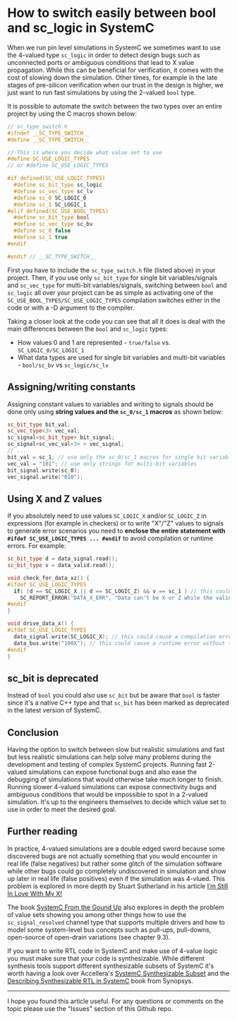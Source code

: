 # How to switch easily between bool and sc_logic in SystemC

When we run pin level simulations in SystemC we sometimes want to use the 4-valued type ```sc_logic``` in order to detect design bugs such as unconnected ports or ambiguous conditions that lead to X value propagation. While this can be beneficial for verification, it comes with the cost of slowing down the simulation. Other times, for example in the late stages of pre-silicon verification when our trust in the design is higher, we just want to run fast simulations by using the 2-valued ```bool``` type. 

It is possible to automate the switch between the two types over an entire project by using the C macros shown below:
```cpp
// sc_type_switch.h
#ifndef __SC_TYPE_SWITCH__
#define __SC_TYPE_SWITCH__

// This is where you decide what value set to use
#define SC_USE_LOGIC_TYPES
// or #define SC_USE_LOGIC_TYPES

#if defined(SC_USE_LOGIC_TYPES)
  #define sc_bit_type sc_logic
  #define sc_vec_type sc_lv
  #define sc_0 SC_LOGIC_0
  #define sc_1 SC_LOGIC_1
#elif defined(SC_USE_BOOL_TYPES)
  #define sc_bit_type bool
  #define sc_vec_type sc_bv
  #define sc_0 false
  #define sc_1 true
#endif

#endif // __SC_TYPE_SWITCH__
```
First you have to include the ```sc_type_switch.h``` file (listed above) in your project. Then, if you use only ```sc_bit_type``` for single bit variables/signals and ```sc_vec_type``` for multi-bit variables/signals, switching between ```bool``` and ```sc_logic``` all over your project can be as simple as activating one of the ```SC_USE_BOOL_TYPES/SC_USE_LOGIC_TYPES``` compilation switches either in the code or with a -D argument to the compiler. 

Taking a closer look at the code you can see that all it does is deal with the main differences between the ```bool``` and ```sc_logic``` types:
* How values 0 and 1 are represented - ```true/false``` vs. ```SC_LOGIC_0/SC_LOGIC_1```
* What data types are used for single bit variables and multi-bit variables - ```bool/sc_bv``` vs ```sc_logic/sc_lv```

## Assigning/writing constants
Assigning constant values to variables and writing to signals should be done only using __string values and the ```sc_0/sc_1``` macros__ as shown below:
```cpp
sc_bit_type bit_val;
sc_vec_type<3> vec_val;
sc_signal<sc_bit_type> bit_signal;
sc_signal<sc_vec_val<3> > vec_signal;
// ...
bit_val = sc_1; // use only the sc_0/sc_1 macros for single bit variables
vec_val = "101"; // use only strings for multi-bit variables
bit_signal.write(sc_0);
vec_signal.write("010");
```
## Using X and Z values
If you absolutely need to use values ```SC_LOGIC_X``` and/or ```SC_LOGIC_Z``` in expressions (for example in checkers) or to write "X"/"Z" values to signals to generate error scenarios you need to __enclose the entire statement with ```#ifdef SC_USE_LOGIC_TYPES ... #endif```__ to avoid compilation or runtime errors. For example:
```cpp
sc_bit_type d = data_signal.read();
sc_bit_type v = data_valid.read();

void check_for_data_xz() {
#ifdef SC_USE_LOGIC_TYPES
  if( (d == SC_LOGIC_X || d == SC_LOGIC_Z) && v == sc_1 ) // this could cause a compilation error without the ifdef
    SC_REPORT_ERROR("DATA_X_ERR", "Data can't be X or Z while the valid signal is high.")
#endif
}

void drive_data_x() {
#ifdef SC_USE_LOGIC_TYPES
  data_signal.write(SC_LOGIC_X); // this could cause a compilation error without the ifdef
  data_bus.write("100X"); // this could cause a runtime error without the ifdef
#endif
}
```
## sc_bit is deprecated
Instead of ```bool``` you could also use ```sc_bit``` but be aware that ```bool``` is faster since it's a native C++ type and that ```sc_bit``` has been marked as deprecated in the latest version of SystemC.

## Conclusion
Having the option to switch between slow but realistic simulations and fast but less realistic simulations can help solve many problems during the development and testing of complex SystemC projects. Running fast 2-valued simulations can expose functional bugs and also ease the debugging of simulations that would otherwise take much longer to finish. Running slower 4-valued simulations can expose connectivity bugs and ambiguous conditions that would be impossible to spot in a 2-valued simulation. It's up to the engineers themselves to decide which value set to use in order to meet the desired goal.

## Further reading
In practice, 4-valued simulations are a double edged sword because some discovered bugs are not actually something that you would encounter in real life (false negatives) but rather some glitch of the simulation software while other bugs could go completely undiscovered in simulation and show up later in real life (false positives) even if the simulation was 4-vlued. This problem is explored in more depth by Stuart Sutherland in his article [I’m Still In Love With My X!](https://sutherland-hdl.com/papers/2013-DVCon_In-love-with-my-X_paper.pdf)

The book [SystemC From the Gound Up](https://www.springer.com/gp/book/9780387699578) also explores in depth the problem of value sets showing you among other things how to use the ```sc_signal_resolved``` channel type that supports multiple drivers and how to model some system-level bus concepts such as pull-ups, pull-downs, open-source of open-drain variations (see chapter 9.3).

If you want to write RTL code in SystemC and make use of 4-value logic you must make sure that your code is synthesizable. While different synthesis tools support different synthesizable subsets of SystemC it's worth having a look over Accellera's [SystemC Synthesizable Subset](https://www.accellera.org/images/downloads/standards/systemc/SystemC_Synthesis_Subset_1_4_7.pdf) and the [Describing
Synthesizable RTL
in SystemC](https://www.cl.cam.ac.uk/research/srg/han/ACS-P35/documents/synopsys-rtl-synth.pdf) book from Synopsys.

---

I hope you found this article useful. For any questions or comments on the topic please use the "Issues" section of this Github repo.
